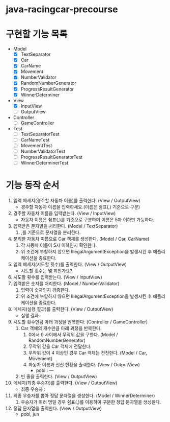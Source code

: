 # java-racingcar-precourse

# 구현할 기능 목록
- Model
    - [x] TextSeparator
    - [x] Car
    - [x] CarName
    - [x] Movement
    - [x] NumberValidator
    - [x] RandomNumberGenerator
    - [x] ProgressResultGenerator
    - [x] WinnerDeterminer
- View
    - [x] InputView
    - [ ] OutputView
- Controller
    - [ ] GameController
- Test
    - [ ] TextSeparatorTest
    - [ ] CarNameTest
    - [ ] MovementTest
    - [ ] NumberValidatorTest
    - [ ] ProgressResultGeneratorTest
    - [ ] WinnerDeterminerTest

# 기능 동작 순서
1. 입력 메세지(경주할 자동차 이름)를 출력한다. (View / OutputView)
    - 경주할 자동차 이름을 입력하세요.(이름은 쉼표(,) 기준으로 구분)
2. 경주할 자동차 이름을 입력받는다. (View / InputView)
    - 자동차 이름은 쉼표(,)를 기준으로 구분하며 이름은 5자 이하만 가능하다.
3. 입력받은 문자열을 처리한다. (Model / TextSeparator)
    1. ,를 기준으로 문자열을 분리한다.
4. 분리한 자동차 이름으로 Car 객체를 생성한다. (Model / Car, CarName)
    1. 각 자동차 이름이 5자 이하인지 확인한다.
    2. 위 조건에 부합하지 않으면 IllegalArgumentException을 발생시킨 후 애플리케이션을 종료한다.
5. 입력 메세지(시도할 횟수)를 출력한다. (View / OutputView)
    - 시도할 횟수는 몇 회인가요?
6. 시도할 횟수를 입력받는다. (View / InputView)
7. 입력받은 숫자를 처리한다. (Model / NumberValidator)
    1. 입력이 숫자인지 검증한다.
    2. 위 조건에 부합하지 않으면 IllegalArgumentException을 발생시킨 후 애플리케이션을 종료한다.
8. 메세지(실행 결과)를 출력한다. (View / OutputView)
    - 실행 결과
9. 시도할 횟수만큼 아래 과정을 반복한다. (Controller / GameController)
    1. Car 객체의 개수만큼 아래 과정을 반복한다.
        1. 0에서 9 사이에서 무작위 값을 구한다. (Model / RandomNumberGenerator)
        2. 무작위 값을 Car 객체에 전달한다.
        3. 무작위 값이 4 이상인 경우 Car 객체는 전진한다. (Model / Car, Movement)
        4. 자동차 이름과 전진 현황을 출력한다. (View / OutputView)
            - pobi : —
    2. 빈 줄을 출력한다. (View / OutputView)
10. 메세지(최종 우승자)를 출력한다. (View / OutputView)
    - 최종 우승자 :
11. 최종 우승자를 뽑아 정답 문자열을 생성한다. (Model / WinnerDeterminer)
    1. 우승자가 여러 명일 경우 쉼표(,)를 이용하여 구분한 정답 문자열을 생성한다.
12. 정답 문자열을 출력한다. (View / OutputView)
    - pobi, jun